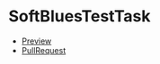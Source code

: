 # SoftBluesTestTask
 - [Preview](https://tarashebuza.github.io/SoftBluesTestTask/)
 - [PullRequest](https://github.com/TarasHebuza/SoftBluesTestTask/pull/1/files)